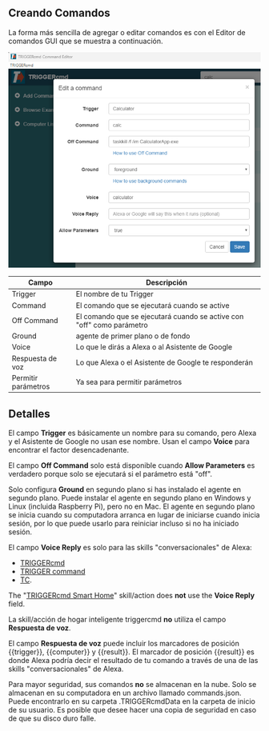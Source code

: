 ## Creando Comandos

La forma más sencilla de agregar o editar comandos es con el Editor de comandos GUI que se muestra a continuación.

![GUI Editor](./images/gui-editor.png)

| Campo | Descripción |
| --- | ----------- |
| Trigger | El nombre de tu Trigger |
| Command | El comando que se ejecutará cuando se active |
| Off Command | El comando que se ejecutará cuando se active con "off" como parámetro |
| Ground | agente de primer plano o de fondo |
| Voice | Lo que le dirás a Alexa o al Asistente de Google |
| Respuesta de voz | Lo que Alexa o el Asistente de Google te responderán |
| Permitir parámetros | Ya sea para permitir parámetros |

## Detalles

El campo **Trigger** es básicamente un nombre para su comando, pero Alexa y el Asistente de Google no usan ese nombre. Usan el campo **Voice** para encontrar el factor desencadenante.

El campo **Off Command** solo está disponible cuando **Allow Parameters** es verdadero porque solo se ejecutará si el parámetro está "off".

Solo configura **Ground** en segundo plano si has instalado el agente en segundo plano. Puede instalar el agente en segundo plano en Windows y Linux (incluida Raspberry Pi), pero no en Mac. El agente en segundo plano se inicia cuando su computadora arranca en lugar de iniciarse cuando inicia sesión, por lo que puede usarlo para reiniciar incluso si no ha iniciado sesión.

El campo **Voice Reply** es solo para las skills "conversacionales" de Alexa:
* [TRIGGERcmd](https://www.amazon.com/gp/product/B06XFN2TZN)
* [TRIGGER command](https://www.amazon.com/gp/product/B074TV61DK) 
* [TC](https://www.amazon.com/gp/product/B0BMGG4SHS).  

The "[TRIGGERcmd Smart Home](https://www.amazon.com/gp/product/B07P1MMFRP)" skill/action does **not** use the **Voice Reply** field.  

La skill/acción de hogar inteligente triggercmd **no** utiliza el campo **Respuesta de voz**.

El campo **Respuesta de voz** puede incluir los marcadores de posición {{trigger}}, {{computer}} y {{result}}. El marcador de posición {{result}} es donde Alexa podría decir el resultado de tu comando a través de una de las skills "conversacionales" de Alexa.

Para mayor seguridad, sus comandos **no** se almacenan en la nube. Solo se almacenan en su computadora en un archivo llamado commands.json. Puede encontrarlo en su carpeta .TRIGGERcmdData en la carpeta de inicio de su usuario. Es posible que desee hacer una copia de seguridad en caso de que su disco duro falle.